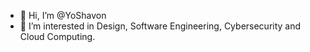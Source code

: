 - 👋 Hi, I’m @YoShavon
- 👀 I’m interested in Design, Software Engineering, Cybersecurity and Cloud Computing.

<!---
YoShavon/YoShavon is a ✨ special ✨ repository because its `README.md` (this file) appears on your GitHub profile.
You can click the Preview link to take a look at your changes.
--->
